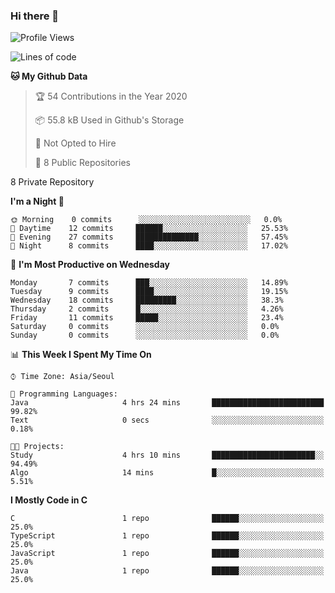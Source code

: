 

### Hi there 👋

<!--
**anf36/anf36** is a ✨ _special_ ✨ repository because its `README.md` (this file) appears on your GitHub profile.

Here are some ideas to get you started:

- 🔭 I’m currently working on ...
- 🌱 I’m currently learning ...
- 👯 I’m looking to collaborate on ...
- 🤔 I’m looking for help with ...
- 💬 Ask me about ...
- 📫 How to reach me: ...
- 😄 Pronouns: ...
- ⚡ Fun fact: ...
-->
<!--START_SECTION:waka-->
![Profile Views](http://img.shields.io/badge/Profile%20Views-3-blue)

![Lines of code](https://img.shields.io/badge/From%20Hello%20World%20I%27ve%20Written-2.3%20million%20lines%20of%20code-blue)

**🐱 My Github Data** 

> 🏆 54 Contributions in the Year 2020
 > 
> 📦 55.8 kB Used in Github's Storage 
 > 
> 🚫 Not Opted to Hire
 > 
> 📜 8 Public Repositories 
 > 
8 Private Repository 
 > 
**I'm a Night 🦉** 

```text
🌞 Morning    0 commits      ░░░░░░░░░░░░░░░░░░░░░░░░░   0.0% 
🌆 Daytime    12 commits     ██████░░░░░░░░░░░░░░░░░░░   25.53% 
🌃 Evening    27 commits     ██████████████░░░░░░░░░░░   57.45% 
🌙 Night      8 commits      ████░░░░░░░░░░░░░░░░░░░░░   17.02%

```
📅 **I'm Most Productive on Wednesday** 

```text
Monday       7 commits      ███░░░░░░░░░░░░░░░░░░░░░░   14.89% 
Tuesday      9 commits      ████░░░░░░░░░░░░░░░░░░░░░   19.15% 
Wednesday    18 commits     █████████░░░░░░░░░░░░░░░░   38.3% 
Thursday     2 commits      █░░░░░░░░░░░░░░░░░░░░░░░░   4.26% 
Friday       11 commits     █████░░░░░░░░░░░░░░░░░░░░   23.4% 
Saturday     0 commits      ░░░░░░░░░░░░░░░░░░░░░░░░░   0.0% 
Sunday       0 commits      ░░░░░░░░░░░░░░░░░░░░░░░░░   0.0%

```


📊 **This Week I Spent My Time On** 

```text
⌚︎ Time Zone: Asia/Seoul

💬 Programming Languages: 
Java                     4 hrs 24 mins       █████████████████████████   99.82% 
Text                     0 secs              ░░░░░░░░░░░░░░░░░░░░░░░░░   0.18%

🐱‍💻 Projects: 
Study                    4 hrs 10 mins       ███████████████████████░░   94.49% 
Algo                     14 mins             █░░░░░░░░░░░░░░░░░░░░░░░░   5.51%

```

**I Mostly Code in C** 

```text
C                        1 repo              ██████░░░░░░░░░░░░░░░░░░░   25.0% 
TypeScript               1 repo              ██████░░░░░░░░░░░░░░░░░░░   25.0% 
JavaScript               1 repo              ██████░░░░░░░░░░░░░░░░░░░   25.0% 
Java                     1 repo              ██████░░░░░░░░░░░░░░░░░░░   25.0%

```



<!--END_SECTION:waka-->
